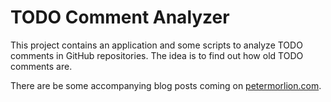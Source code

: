 # TODO Comment Analyzer

This project contains an application and some scripts to analyze TODO comments
in GitHub repositories. The idea is to find out how old TODO comments are.

There are be some accompanying blog posts coming on [petermorlion.com](https://petermorlion.com).
